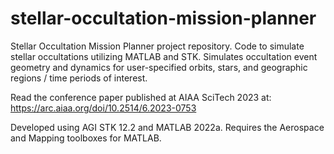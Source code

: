 # stellar-occultation-mission-planner

Stellar Occultation Mission Planner project repository. Code to simulate stellar occultations utilizing MATLAB and STK. Simulates occultation event geometry and dynamics for user-specified orbits, stars, and geographic regions / time periods of interest.

Read the conference paper published at AIAA SciTech 2023 at: https://arc.aiaa.org/doi/10.2514/6.2023-0753

Developed using AGI STK 12.2 and MATLAB 2022a. Requires the Aerospace and Mapping toolboxes for MATLAB.
